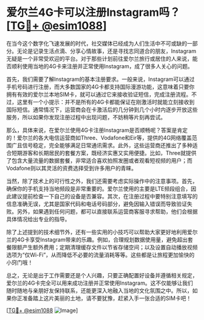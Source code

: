 # 爱尔兰4G卡可以注册Instagram吗？[[TG💪+ @esim1088](https://t.me/s/esim1088)]

在当今这个数字化飞速发展的时代，社交媒体已经成为人们生活中不可或缺的一部分。无论是记录生活点滴、分享心情故事，还是寻找志同道合的朋友，Instagram无疑是一个非常受欢迎的平台。对于那些计划前往爱尔兰旅行或居住的人来说，能否顺利使用当地的4G卡来注册并正常使用Instagram，成了很多人关心的问题。

首先，我们需要了解Instagram的基本注册要求。一般来说，Instagram可以通过手机号码进行注册，而大多数国家的4G卡都支持国际漫游功能，这意味着只要你拥有有效的爱尔兰本地SIM卡，就可以通过它来接收验证短信，完成注册流程。不过，这里有一个小提示：并不是所有的4G卡都能保证在刚激活时就能立刻接收到国际短信。通常情况下，运营商会在卡激活后的几分钟到几个小时内逐步开放这些服务，所以如果你发现注册过程中出现问题，不妨稍等片刻再尝试。

那么，具体来说，在爱尔兰使用4G卡注册Instagram是否顺畅呢？答案是肯定的！爱尔兰的各大电信运营商如Three、Vodafone和Eir等，提供的4G网络覆盖范围广且信号稳定，完全能够满足日常通讯需求。此外，这些运营商还推出了多种适合短期游客和长期居民的套餐方案，既经济实惠又实用便捷。比如，Three就提供了包含大量流量的数据套餐，非常适合喜欢拍照发圈或者观看短视频的用户；而Vodafone则以其灵活的资费选择受到许多用户的青睐。

当然，除了技术上的可行性之外，我们还需要考虑实际操作中的注意事项。首先，确保你的手机支持当地频段是非常重要的。爱尔兰使用的主要是LTE频段组合，因此建议提前检查一下自己的设备是否兼容。其次，在注册过程中要特别注意填写的信息准确无误，尤其是国家代码和电话号码部分，避免因输入错误而导致验证失败。另外，如果遇到任何问题，都可以直接联系运营商客服寻求帮助，他们会根据具体情况给出专业的指导。

除了上述提到的技术细节外，还有一些实用的小技巧可以帮助大家更好地利用爱尔兰的4G卡享受Instagram带来的乐趣。例如，合理规划数据使用量，避免超出套餐限额产生额外费用；定期清理缓存文件以节省存储空间；以及设置自动播放视频选项为“仅Wi-Fi”，从而降低不必要的流量消耗等等。这些都是让旅程更加愉快的小窍门哦！

总之，无论是出于工作需要还是个人兴趣，只要正确配置好设备并遵循相关规定，爱尔兰的4G卡完全可以用来成功注册并正常使用Instagram。这不仅能够让我们随时随地与亲朋好友保持联系，还能更深入地融入当地的文化氛围之中。所以，如果你正准备踏上这片美丽的土地，请不要犹豫，赶紧入手一张合适的SIM卡吧！

[[TG💪+ @esim1088](https://t.me/s/esim1088) ![Image](https://i.postimg.cc/4NQfJmqS/Snipaste-2025-05-13-00-14-12.png)]